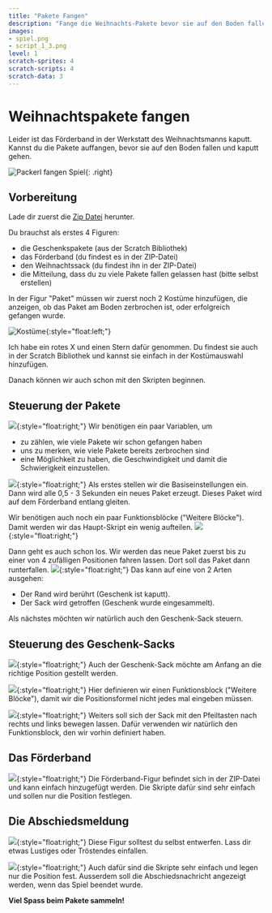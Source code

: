 ```yaml
---
title: "Pakete Fangen"
description: "Fange die Weihnachts-Pakete bevor sie auf den Boden fallen"
images:
- spiel.png
- script_1_3.png
level: 1
scratch-sprites: 4
scratch-scripts: 4
scratch-data: 3
---
```


# Weihnachtspakete fangen

Leider ist das Förderband in der Werkstatt des Weihnachtsmanns kaputt. Kannst du die Pakete auffangen, bevor sie auf den Boden fallen
und kaputt gehen.

![Packerl fangen Spiel](spiel.png){: .right}

## Vorbereitung

Lade dir zuerst die [Zip Datei](figuren.zip) herunter.

Du brauchst als erstes 4 Figuren:
* die Geschenkspakete (aus der Scratch Bibliothek)
* das Förderband (du findest es in der ZIP-Datei)
* den Weihnachtssack (du findest ihn in der ZIP-Datei)
* die Mitteilung, dass du zu viele Pakete fallen gelassen hast (bitte selbst erstellen)


In der Figur "Paket" müssen wir zuerst noch 2 Kostüme hinzufügen, die anzeigen, ob das Paket am Boden zerbrochen ist, oder erfolgreich gefangen wurde.

![Kostüme](kostueme_1.png){:style="float:left;"}

Ich habe ein rotes X und einen Stern dafür genommen. Du findest sie auch in der Scratch Bibliothek und kannst sie einfach in der Kostümauswahl hinzufügen.

Danach können wir auch schon mit den Skripten beginnen.
## Steuerung der Pakete

![](daten_1.png){:style="float:right;"}
Wir benötigen ein paar Variablen, um
* zu zählen, wie viele Pakete wir schon gefangen haben
* uns zu merken, wie viele Pakete bereits zerbrochen sind
* eine Möglichkeit zu haben, die Geschwindigkeit und damit die Schwierigkeit einzustellen.

![](script_1_1.png){:style="float:right;"}
Als erstes stellen wir die Basiseinstellungen ein. Dann wird alle 0,5 - 3 Sekunden ein neues Paket erzeugt. Dieses Paket wird auf dem Förderband entlang gleiten.

Wir benötigen auch noch ein paar Funktionsblöcke ("Weitere Blöcke"). Damit werden wir das Haupt-Skript ein wenig aufteilen.
![](script_1_2.png){:style="float:right;"}


Dann geht es auch schon los. Wir werden das neue Paket zuerst bis zu einer von 4 zufälligen Positionen fahren lassen. Dort soll das Paket dann runterfallen.
![](script_1_3.png){:style="float:right;"}
Das kann auf eine von 2 Arten ausgehen:
* Der Rand wird berührt (Geschenk ist kaputt).
* Der Sack wird getroffen (Geschenk wurde eingesammelt).

Als nächstes möchten wir natürlich auch den Geschenk-Sack steuern.

## Steuerung des Geschenk-Sacks

![](script_3_1.png){:style="float:right;"}
Auch der Geschenk-Sack möchte am Anfang an die richtige Position gestellt werden.

![](script_3_2.png){:style="float:right;"}
Hier definieren wir einen Funktionsblock ("Weitere Blöcke"), damit wir die Positionsformel nicht jedes mal eingeben müssen.

![](script_3_3.png){:style="float:right;"}
Weiters soll sich der Sack mit den Pfeiltasten nach rechts und links bewegen lassen. Dafür verwenden wir natürlich den Funktionsblock, den wir vorhin definiert haben.

## Das Förderband

![](script_2_1.png){:style="float:right;"}
Die Förderband-Figur befindet sich in der ZIP-Datei und kann einfach hinzugefügt werden. Die Skripte dafür sind sehr einfach und sollen nur die Position festlegen.

## Die Abschiedsmeldung

![](figur_3.png){:style="float:right;"}
Diese Figur solltest du selbst entwerfen. Lass dir etwas Lustiges oder Tröstendes einfallen.

![](script_4_1.png){:style="float:right;"}
Auch dafür sind die Skripte sehr einfach und legen nur die Position fest. Ausserdem soll die Abschiedsnachricht angezeigt werden, wenn das Spiel beendet wurde.

**Viel Spass beim Pakete sammeln!**
